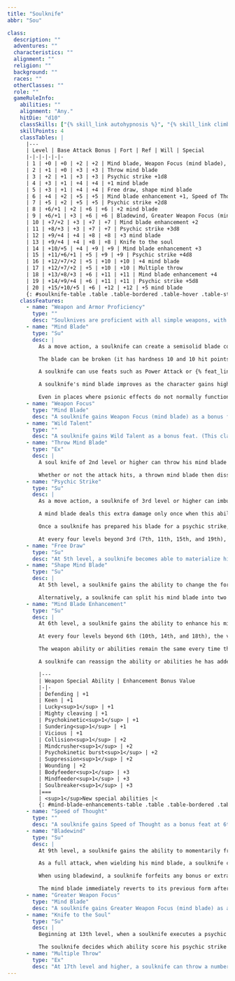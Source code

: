 ```yaml
---
title: "Soulknife"
abbr: "Sou"

class:
  description: ""
  adventures: ""
  characteristics: ""
  alignment: ""
  religion: ""
  background: ""
  races: ""
  otherClasses: ""
  role: ""
  gameRuleInfo:
    abilities: ""
    alignment: "Any."
    hitDie: "d10"
    classSkills: ["{% skill_link autohypnosis %}", "{% skill_link climb %}", "{% skill_link concentration %}", "{% skill_link craft %}", "{% skill_link hide %}", "{% skill_link jump %}", "{% skill_link knowledge 'Knowledge (Psionics)' %}", "{% skill_link listen %}", "{% skill_link move-silently %}", "{% skill_link profession %}", "{% skill_link spot %}", "{% skill_link tumble %}"]
    skillPoints: 4
    classTables: |
      |---
      | Level | Base Attack Bonus | Fort | Ref | Will | Special
      |-|-|-|-|-|-
      | 1 | +0 | +0 | +2 | +2 | Mind blade, Weapon Focus (mind blade), Wild Talent
      | 2 | +1 | +0 | +3 | +3 | Throw mind blade
      | 3 | +2 | +1 | +3 | +3 | Psychic strike +1d8
      | 4 | +3 | +1 | +4 | +4 | +1 mind blade
      | 5 | +3 | +1 | +4 | +4 | Free draw, shape mind blade
      | 6 | +4 | +2 | +5 | +5 | Mind blade enhancement +1, Speed of Thought
      | 7 | +5 | +2 | +5 | +5 | Psychic strike +2d8
      | 8 | +6/+1 | +2 | +6 | +6 | +2 mind blade
      | 9 | +6/+1 | +3 | +6 | +6 | Bladewind, Greater Weapon Focus (mind blade)
      | 10 | +7/+2 | +3 | +7 | +7 | Mind blade enhancement +2
      | 11 | +8/+3 | +3 | +7 | +7 | Psychic strike +3d8
      | 12 | +9/+4 | +4 | +8 | +8 | +3 mind blade
      | 13 | +9/+4 | +4 | +8 | +8 | Knife to the soul
      | 14 | +10/+5 | +4 | +9 | +9 | Mind blade enhancement +3
      | 15 | +11/+6/+1 | +5 | +9 | +9 | Psychic strike +4d8
      | 16 | +12/+7/+2 | +5 | +10 | +10 | +4 mind blade
      | 17 | +12/+7/+2 | +5 | +10 | +10 | Multiple throw
      | 18 | +13/+8/+3 | +6 | +11 | +11 | Mind blade enhancement +4
      | 19 | +14/+9/+4 | +6 | +11 | +11 | Psychic strike +5d8
      | 20 | +15/+10/+5 | +6 | +12 | +12 | +5 mind blade
      {: #soulknife-table .table .table-bordered .table-hover .table-striped data-caption="Table: The Soulknife" }
    classFeatures:
      - name: "Weapon and Armor Proficiency"
        type: ""
        desc: "Soulknives are proficient with all simple weapons, with their own mind blades, and with light armor and shields (except tower shields)."
      - name: "Mind Blade"
        type: "Su"
        desc: |
          As a move action, a soulknife can create a semisolid blade composed of psychic energy distilled from his own mind. The blade is identical in all ways (except visually) to a short sword of a size appropriate for its wielder. For instance, a Medium soulknife materializes a Medium mind blade that he can wield as a light weapon, and the blade deals 1d6 points of damage (crit 19-20/&times;2). Soulknives who are smaller or larger than Medium create mind blades identical to short swords appropriate for their size, with a corresponding change to the blade's damage. The wielder of a mind blade gains the usual benefits to his attack roll and damage roll from a high Strength bonus.

          The blade can be broken (it has hardness 10 and 10 hit points); however, a soulknife can simply create another on his next move action. The moment he relinquishes his grip on his blade, it dissipates (unless he intends to throw it; see below). A mind blade is considered a magic weapon for the purpose of overcoming damage reduction.

          A soulknife can use feats such as Power Attack or {% feat_link combat-expertise %} in conjunction with the mind blade just as if it were a normal weapon. He can also choose mind blade for feats requiring a specific weapon choice, such as Weapon Specialization. Powers or spells that upgrade weapons can be used on a mind blade.

          A soulknife's mind blade improves as the character gains higher levels. At 4th level and every four levels thereafter, the mind blade gains a cumulative +1 enhancement bonus on attack rolls and damage rolls (+2 at 8th level, +3 at 12th level, +4 at 16th level, and +5 at 20th level).

          Even in places where psionic effects do not normally function (such as within a null psionics field), a soulknife can attempt to sustain his mind blade by making a DC 20 Will save. On a successful save, the soulknife maintains his mind blade for a number of rounds equal to his class level before he needs to check again. On an unsuccessful attempt, the mind blade vanishes. As a move action on his turn, the soulknife can attempt a new Will save to rematerialize his mind blade while he remains within the psionics negating effect.
      - name: "Weapon Focus"
        type: "Mind Blade"
        desc: "A soulknife gains Weapon Focus (mind blade) as a bonus feat."
      - name: "Wild Talent"
        type: ""
        desc: "A soulknife gains Wild Talent as a bonus feat. (This class feature provides the character with the psionic power he needs to materialize his mind blade, if he has no power points otherwise.)"
      - name: "Throw Mind Blade"
        type: "Ex"
        desc: |
          A soul knife of 2nd level or higher can throw his mind blade as a ranged weapon with a range increment of 30 feet.

          Whether or not the attack hits, a thrown mind blade then dissipates. A soulknife of 3rd level or higher can make a psychic strike (see below) with a thrown mind blade and can use the blade in conjunction with other special abilities (such as Knife to the Soul; see below).
      - name: "Psychic Strike"
        type: "Su"
        desc: |
          As a move action, a soulknife of 3rd level or higher can imbue his mind blade with destructive psychic energy. This effect deals an extra 1d8 points of damage to the next living, nonmindless target he successfully hits with a melee attack (or ranged attack, if he is using the throw mind blade ability). Creatures immune to mind-affecting effects are immune to psychic strike damage. (Unlike the rogue's sneak attack, the psychic strike is not precision damage and can affect creatures otherwise immune to extra damage from critical hits or more than 30 feet away, provided they are living, nonmindless creatures not immune to mind-affecting effects.)

          A mind blade deals this extra damage only once when this ability is called upon, but a soulknife can imbue his mind blade with psychic energy again by taking another move action.

          Once a soulknife has prepared his blade for a psychic strike, it holds the extra energy until it is used. Even if the soulknife drops the mind blade (or it otherwise dissipates, such as when it is thrown and misses), it is still imbued with psychic energy when the soulknife next materializes it.

          At every four levels beyond 3rd (7th, 11th, 15th, and 19th), the extra damage from a soulknife's psychic strike increases as shown on the Table above.
      - name: "Free Draw"
        type: "Su"
        desc: "At 5th level, a soulknife becomes able to materialize his mind blade as a free action instead of a move action. He can make only one attempt to materialize the mind blade per round, however."
      - name: "Shape Mind Blade"
        type: "Su"
        desc: |
          At 5th level, a soulknife gains the ability to change the form of his mind blade. As a full-round action, he can change his mind blade to replicate a longsword (damage 1d8 for a Medium weapon wielded as a one-handed weapon) or a bastard sword (damage 1d10 for a Medium weapon, but he must wield it as a two-handed weapon unless he knows the Exotic Weapon Proficiency (bastard sword) feat). If a soulknife shapes his mind blade into the form of a bastard sword and wields it two-handed, he adds 1 &#189; times his Strength bonus to his damage rolls, just like when using any other two-handed weapon.

          Alternatively, a soulknife can split his mind blade into two identical short swords, suitable for fighting with a weapon in each hand. (The normal penalties for fighting with two weapons apply.) However, both mind blades have an enhancement bonus 1 lower than the soulknife would otherwise create with a single mind blade.
      - name: "Mind Blade Enhancement"
        type: "Su"
        desc: |
          At 6th level, a soulknife gains the ability to enhance his mind blade. He can add any one of the weapon special abilities on the table below that has an enhancement bonus value of +1.

          At every four levels beyond 6th (10th, 14th, and 18th), the value of the enhancement a soulknife can add to his weapon improves to +2, +3, and +4, respectively. A soulknife can choose any combination of weapon special abilities that does not exceed the total allowed by the soulknife's level.

          The weapon ability or abilities remain the same every time the soulknife materializes his mind blade (unless he decides to reassign its abilities; see below). The ability or abilities apply to any form the mind blade takes, including the use of the shape mind blade or bladewind class abilities.

          A soulknife can reassign the ability or abilities he has added to his mind blade. To do so, he must first spend 8 hours in concentration. After that period, the mind blade materializes with the new ability or abilities selected by the soulknife.

          |---
          | Weapon Special Ability | Enhancement Bonus Value
          |-|-
          | Defending | +1
          | Keen | +1
          | Lucky<sup>1</sup> | +1
          | Mighty cleaving | +1
          | Psychokinetic<sup>1</sup> | +1
          | Sundering<sup>1</sup> | +1
          | Vicious | +1
          | Collision<sup>1</sup> | +2
          | Mindcrusher<sup>1</sup> | +2
          | Psychokinetic burst<sup>1</sup> | +2
          | Suppression<sup>1</sup> | +2
          | Wounding | +2
          | Bodyfeeder<sup>1</sup> | +3
          | Mindfeeder<sup>1</sup> | +3
          | Soulbreaker<sup>1</sup> | +3
          |===
          | <sup>1</sup>New special abilities |<
          {: #mind-blade-enhancements-table .table .table-bordered .table-hover .table-striped data-caption="Table: Mind Blade Enhancements" }
      - name: "Speed of Thought"
        type: ""
        desc: "A soulknife gains Speed of Thought as a bonus feat at 6th level."
      - name: "Bladewind"
        type: "Su"
        desc: |
          At 9th level, a soulknife gains the ability to momentarily fragment his mind blade into numerous identical blades, each of which strikes at a nearby opponent.

          As a full attack, when wielding his mind blade, a soulknife can give up his regular attacks and instead fragment his mind blade to make one melee attack at his full base attack bonus against each opponent within reach. Each fragment functions identically to the soulknife's regular mind blade.

          When using bladewind, a soulknife forfeits any bonus or extra attacks granted by other feats or abilities (such as the Cleave feat or the haste spell).

          The mind blade immediately reverts to its previous form after the bladewind attack.
      - name: "Greater Weapon Focus"
        type: "Mind Blade"
        desc: "A soulknife gains Greater Weapon Focus (mind blade) as a bonus feat at 9th level."
      - name: "Knife to the Soul"
        type: "Su"
        desc: |
          Beginning at 13th level, when a soulknife executes a psychic strike, he can choose to substitute Intelligence, Wisdom, or Charisma damage (his choice) for extra dice of damage. For each die of extra damage he gives up, he deals 1 point of damage to the ability score he chooses. A soulknife can combine extra dice of damage and ability damage in any combination.

          The soulknife decides which ability score his psychic strike damages and the division of ability damage and extra dice of damage when he imbues his mind blade with the psychic strike energy.
      - name: "Multiple Throw"
        type: "Ex"
        desc: "At 17th level and higher, a soulknife can throw a number of mind blades per round equal to the number of melee attacks he could make."
---
```

